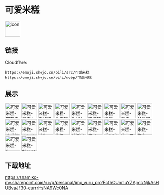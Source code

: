 # 可爱米糕
<img src="https://emoji.shojo.cn/bili/src/可爱米糕/icon.png" width="50" height="50" alt="icon">

## 链接
Cloudflare:
```
https://emoji.shojo.cn/bili/src/可爱米糕
https://emoji.shojo.cn/bili/webp/可爱米糕
```
## 展示
<img src="https://emoji.shojo.cn/bili/src/可爱米糕/可爱米糕-那我走.png" width="50" height="50" alt="可爱米糕-那我走">
<img src="https://emoji.shojo.cn/bili/src/可爱米糕/可爱米糕-老实人.png" width="50" height="50" alt="可爱米糕-老实人">
<img src="https://emoji.shojo.cn/bili/src/可爱米糕/可爱米糕-我的锅.png" width="50" height="50" alt="可爱米糕-我的锅">
<img src="https://emoji.shojo.cn/bili/src/可爱米糕/可爱米糕-你清醒一点.png" width="50" height="50" alt="可爱米糕-你清醒一点">
<img src="https://emoji.shojo.cn/bili/src/可爱米糕/可爱米糕-你讲你讲.png" width="50" height="50" alt="可爱米糕-你讲你讲">
<img src="https://emoji.shojo.cn/bili/src/可爱米糕/可爱米糕-超好笑.png" width="50" height="50" alt="可爱米糕-超好笑">
<img src="https://emoji.shojo.cn/bili/src/可爱米糕/可爱米糕-送我.png" width="50" height="50" alt="可爱米糕-送我">
<img src="https://emoji.shojo.cn/bili/src/可爱米糕/可爱米糕-有病.png" width="50" height="50" alt="可爱米糕-有病">
<img src="https://emoji.shojo.cn/bili/src/可爱米糕/可爱米糕-给我闭嘴.png" width="50" height="50" alt="可爱米糕-给我闭嘴">
<img src="https://emoji.shojo.cn/bili/src/可爱米糕/可爱米糕-关爱傻子.png" width="50" height="50" alt="可爱米糕-关爱傻子">
<img src="https://emoji.shojo.cn/bili/src/可爱米糕/可爱米糕-无fa可说.png" width="50" height="50" alt="可爱米糕-无fa可说">
<img src="https://emoji.shojo.cn/bili/src/可爱米糕/可爱米糕-爱你.png" width="50" height="50" alt="可爱米糕-爱你">
<img src="https://emoji.shojo.cn/bili/src/可爱米糕/可爱米糕-生气.png" width="50" height="50" alt="可爱米糕-生气">
<img src="https://emoji.shojo.cn/bili/src/可爱米糕/可爱米糕-请撤回.png" width="50" height="50" alt="可爱米糕-请撤回">
<img src="https://emoji.shojo.cn/bili/src/可爱米糕/可爱米糕-佛了.png" width="50" height="50" alt="可爱米糕-佛了">
<img src="https://emoji.shojo.cn/bili/src/可爱米糕/可爱米糕-感恩家银.png" width="50" height="50" alt="可爱米糕-感恩家银">
<img src="https://emoji.shojo.cn/bili/src/可爱米糕/可爱米糕-欲言又止.png" width="50" height="50" alt="可爱米糕-欲言又止">
<img src="https://emoji.shojo.cn/bili/src/可爱米糕/可爱米糕-告白.png" width="50" height="50" alt="可爱米糕-告白">
<img src="https://emoji.shojo.cn/bili/src/可爱米糕/可爱米糕-牛.png" width="50" height="50" alt="可爱米糕-牛">
<img src="https://emoji.shojo.cn/bili/src/可爱米糕/可爱米糕-就是TA.png" width="50" height="50" alt="可爱米糕-就是TA">

## 下载地址

https://shamiko-my.sharepoint.com/:u:/g/personal/img_yuru_pro/EcfhCUnmuYZAjmlvNjkAsHUBvaJF30-eurrrHsNA9WcONA